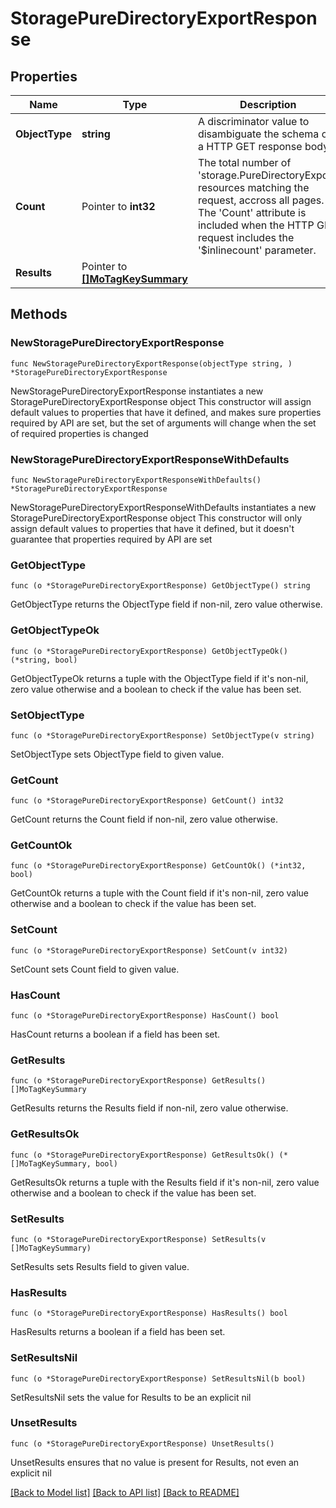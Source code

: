 # StoragePureDirectoryExportResponse

## Properties

Name | Type | Description | Notes
------------ | ------------- | ------------- | -------------
**ObjectType** | **string** | A discriminator value to disambiguate the schema of a HTTP GET response body. | 
**Count** | Pointer to **int32** | The total number of &#39;storage.PureDirectoryExport&#39; resources matching the request, accross all pages. The &#39;Count&#39; attribute is included when the HTTP GET request includes the &#39;$inlinecount&#39; parameter. | [optional] 
**Results** | Pointer to [**[]MoTagKeySummary**](MoTagKeySummary.md) |  | [optional] 

## Methods

### NewStoragePureDirectoryExportResponse

`func NewStoragePureDirectoryExportResponse(objectType string, ) *StoragePureDirectoryExportResponse`

NewStoragePureDirectoryExportResponse instantiates a new StoragePureDirectoryExportResponse object
This constructor will assign default values to properties that have it defined,
and makes sure properties required by API are set, but the set of arguments
will change when the set of required properties is changed

### NewStoragePureDirectoryExportResponseWithDefaults

`func NewStoragePureDirectoryExportResponseWithDefaults() *StoragePureDirectoryExportResponse`

NewStoragePureDirectoryExportResponseWithDefaults instantiates a new StoragePureDirectoryExportResponse object
This constructor will only assign default values to properties that have it defined,
but it doesn't guarantee that properties required by API are set

### GetObjectType

`func (o *StoragePureDirectoryExportResponse) GetObjectType() string`

GetObjectType returns the ObjectType field if non-nil, zero value otherwise.

### GetObjectTypeOk

`func (o *StoragePureDirectoryExportResponse) GetObjectTypeOk() (*string, bool)`

GetObjectTypeOk returns a tuple with the ObjectType field if it's non-nil, zero value otherwise
and a boolean to check if the value has been set.

### SetObjectType

`func (o *StoragePureDirectoryExportResponse) SetObjectType(v string)`

SetObjectType sets ObjectType field to given value.


### GetCount

`func (o *StoragePureDirectoryExportResponse) GetCount() int32`

GetCount returns the Count field if non-nil, zero value otherwise.

### GetCountOk

`func (o *StoragePureDirectoryExportResponse) GetCountOk() (*int32, bool)`

GetCountOk returns a tuple with the Count field if it's non-nil, zero value otherwise
and a boolean to check if the value has been set.

### SetCount

`func (o *StoragePureDirectoryExportResponse) SetCount(v int32)`

SetCount sets Count field to given value.

### HasCount

`func (o *StoragePureDirectoryExportResponse) HasCount() bool`

HasCount returns a boolean if a field has been set.

### GetResults

`func (o *StoragePureDirectoryExportResponse) GetResults() []MoTagKeySummary`

GetResults returns the Results field if non-nil, zero value otherwise.

### GetResultsOk

`func (o *StoragePureDirectoryExportResponse) GetResultsOk() (*[]MoTagKeySummary, bool)`

GetResultsOk returns a tuple with the Results field if it's non-nil, zero value otherwise
and a boolean to check if the value has been set.

### SetResults

`func (o *StoragePureDirectoryExportResponse) SetResults(v []MoTagKeySummary)`

SetResults sets Results field to given value.

### HasResults

`func (o *StoragePureDirectoryExportResponse) HasResults() bool`

HasResults returns a boolean if a field has been set.

### SetResultsNil

`func (o *StoragePureDirectoryExportResponse) SetResultsNil(b bool)`

 SetResultsNil sets the value for Results to be an explicit nil

### UnsetResults
`func (o *StoragePureDirectoryExportResponse) UnsetResults()`

UnsetResults ensures that no value is present for Results, not even an explicit nil

[[Back to Model list]](../README.md#documentation-for-models) [[Back to API list]](../README.md#documentation-for-api-endpoints) [[Back to README]](../README.md)


